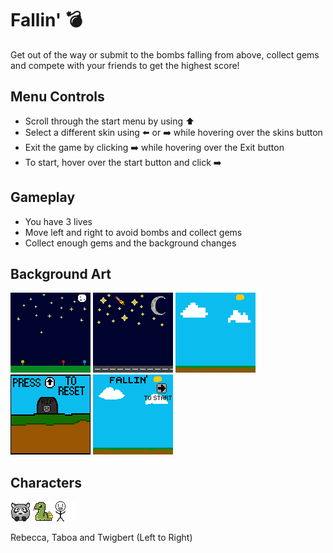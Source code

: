
# Fallin' 💣

Get out of the way or submit to the bombs falling from above, collect gems and compete with your friends to get the highest score!


## Menu Controls

- Scroll through the start menu by using ⬆️
- Select a different skin using ⬅️ or ➡️ while hovering over the skins button
- Exit the game by clicking ➡️ while hovering over the Exit button
- To start, hover over the start button and click ➡️

## Gameplay 

- You have 3 lives
- Move left and right to avoid bombs and collect gems
- Collect enough gems and the background changes



## Background Art

![Night Sky 1](night_background.png)
![Night Sky 2](adam_night_background.png)
![Day Sky](background.bmp)
![Death Screen](deathscreen.png)
![Start Screen](start_screen.png)

## Characters
![Rebecca the racoon](ariana_racoon.png)
![Taboa the snake](mc.png)
![Twigbert the stickman](Stickman.png)

Rebecca, Taboa and Twigbert (Left to Right)
